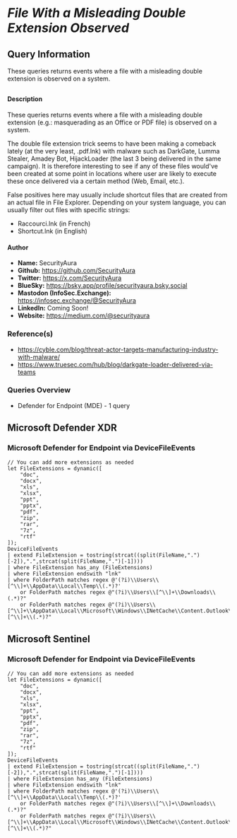 # *File With a Misleading Double Extension Observed*

## Query Information

These queries returns events where a file with a misleading double extension is observed on a system.

##

#### Description

These queries returns events where a file with a misleading double extension (e.g.: masquerading as an Office or PDF file) is observed on a system.

The double file extension trick seems to have been making a comeback lately (at the very least, .pdf.lnk) with malware such as DarkGate, Lumma Stealer, Amadey Bot, HijackLoader (the last 3 being delivered in the same campaign). It is therefore interesting to see if any of these files would've been created at some point in locations where user are likely to execute these once delivered via a certain method (Web, Email, etc.).

False positives here may usually include shortcut files that are created from an actual file in File Explorer. Depending on your system language, you can usually filter out files with specific strings:

- Raccourci.lnk (in French)
- Shortcut.lnk (in English)

#### Author <Optional>
- **Name:** SecurityAura
- **Github:** https://github.com/SecurityAura
- **Twitter:** https://x.com/SecurityAura
- **BlueSky:** https://bsky.app/profile/securityaura.bsky.social
- **Mastodon (InfoSec.Exchange):** https://infosec.exchange/@SecurityAura
- **LinkedIn:** Coming Soon!
- **Website:** https://medium.com/@securityaura

### Reference(s)

- https://cyble.com/blog/threat-actor-targets-manufacturing-industry-with-malware/
- https://www.truesec.com/hub/blog/darkgate-loader-delivered-via-teams

### Queries Overview ###

- Defender for Endpoint (MDE) - 1 query

## Microsoft Defender XDR ##
### Microsoft Defender for Endpoint via DeviceFileEvents ###
```KQL
// You can add more extensions as needed
let FileExtensions = dynamic([
    "doc",
    "docx",
    "xls",
    "xlsx",
    "ppt",
    "pptx",
    "pdf",
    "zip",
    "rar",
    "7z",
    "rtf"
]);
DeviceFileEvents
| extend FileExtension = tostring(strcat((split(FileName,".")[-2]),".",strcat(split(FileName,".")[-1])))
| where FileExtension has_any (FileExtensions)
| where FileExtension endswith "lnk"
| where FolderPath matches regex @'(?i)\\Users\\[^\\]+\\AppData\\Local\\Temp\\(.*)?'
    or FolderPath matches regex @"(?i)\\Users\\[^\\]+\\Downloads\\(.*)?"
    or FolderPath matches regex @"(?i)\\Users\\[^\\]+\\AppData\\Local\\Microsoft\\Windows\\INetCache\\Content.Outlook\\[^\\]+\\(.*)?"
```
## Microsoft Sentinel ##
### Microsoft Defender for Endpoint via DeviceFileEvents ###
```KQL
// You can add more extensions as needed
let FileExtensions = dynamic([
    "doc",
    "docx",
    "xls",
    "xlsx",
    "ppt",
    "pptx",
    "pdf",
    "zip",
    "rar",
    "7z",
    "rtf"
]);
DeviceFileEvents
| extend FileExtension = tostring(strcat((split(FileName,".")[-2]),".",strcat(split(FileName,".")[-1])))
| where FileExtension has_any (FileExtensions)
| where FileExtension endswith "lnk"
| where FolderPath matches regex @'(?i)\\Users\\[^\\]+\\AppData\\Local\\Temp\\(.*)?'
    or FolderPath matches regex @"(?i)\\Users\\[^\\]+\\Downloads\\(.*)?"
    or FolderPath matches regex @"(?i)\\Users\\[^\\]+\\AppData\\Local\\Microsoft\\Windows\\INetCache\\Content.Outlook\\[^\\]+\\(.*)?"
```

